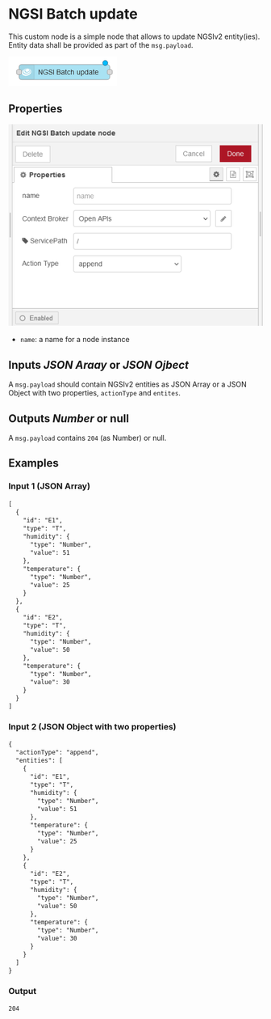 # NGSI Batch update

This custom node is a simple node that allows to update NGSIv2 entity(ies). Entity data shall be provided as part of the
`msg.payload`.

![](https://raw.githubusercontent.com/lets-fiware/node-red-contrib-letsfiware-NGSI/gh-pages/images/batch_update-01.png)

## Properties

![](https://raw.githubusercontent.com/lets-fiware/node-red-contrib-letsfiware-NGSI/gh-pages/images/batch_update-02.png)

- `name`: a name for a node instance

## Inputs *JSON Araay* or *JSON Ojbect*

A `msg.payload` should contain NGSIv2 entities as JSON Array or a JSON Object with two properties, `actionType` and
`entites`.

## Outputs *Number* or null

A `msg.payload` contains `204` (as Number) or null.

## Examples

### Input 1 (JSON Array)

```
[
  {
    "id": "E1",
    "type": "T",
    "humidity": {
      "type": "Number",
      "value": 51
    },
    "temperature": {
      "type": "Number",
      "value": 25
    }
  },
  {
    "id": "E2",
    "type": "T",
    "humidity": {
      "type": "Number",
      "value": 50
    },
    "temperature": {
      "type": "Number",
      "value": 30
    }
  }
]
```

### Input 2 (JSON Object with two properties)

```
{
  "actionType": "append",
  "entities": [
    {
      "id": "E1",
      "type": "T",
      "humidity": {
        "type": "Number",
        "value": 51
      },
      "temperature": {
        "type": "Number",
        "value": 25
      }
    },
    {
      "id": "E2",
      "type": "T",
      "humidity": {
        "type": "Number",
        "value": 50
      },
      "temperature": {
        "type": "Number",
        "value": 30
      }
    }
  ]
}
```

### Output

```
204
```
